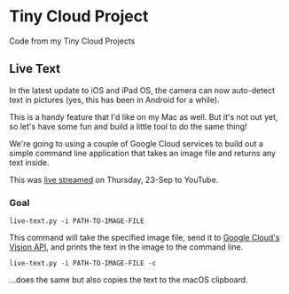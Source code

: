 # Tiny Cloud Project

Code from my Tiny Cloud Projects

## Live Text

In the latest update to iOS and iPad OS, the camera can now auto-detect text in pictures (yes, this has been in Android for a while). 

This is a handy feature that I'd like on my Mac as well. But it's not out yet, so let's have some fun and build a little tool to do the same thing!

We're going to using a couple of Google Cloud services to build out a simple command line application that takes an image file and returns any text inside.

This was [live streamed](https://youtu.be/k1vO8DJBzD0) on Thursday, 23-Sep to YouTube.

### Goal

`live-text.py -i PATH-TO-IMAGE-FILE`

This command will take the specified image file, send it to [Google Cloud's Vision API](https://cloud.google.com/vision), and prints the text in the image to the command line. 

`live-text.py -i PATH-TO-IMAGE-FILE -c`

...does the same but also copies the text to the macOS clipboard.